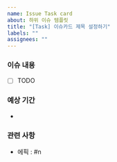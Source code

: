 ```yaml
---
name: Issue Task card
about: 하위 이슈 템플릿
title: "[Task] 이슈카드 제목 설정하기"
labels: ""
assignees: ""
---
```


### 이슈 내용

- [ ] TODO

### 예상 기간

-

### 관련 사항

- 에픽 : #n
